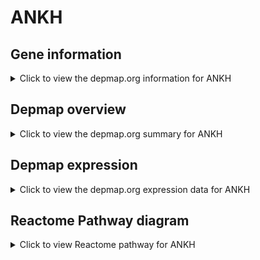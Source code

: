 <h1>ANKH</h1>

<h2>Gene information</h2>
<details>
  <summary>Click to view the depmap.org information for ANKH</summary>
  <iframe src="https://depmap.org/portal/gene/ANKH?tab=about" style="border:none;width:100%;height:800px"></iframe>
</details>

<h2>Depmap overview</h2>
<details>
  <summary>Click to view the depmap.org summary for ANKH</summary>
  <iframe src="https://depmap.org/portal/gene/ANKH?tab=overview" style="border:none;width:100%;height:800px"></iframe>
</details>

<h2>Depmap expression</h2>
<details>
  <summary>Click to view the depmap.org expression data for ANKH</summary>
  <iframe src="https://depmap.org/portal/gene/ANKH?tab=characterization" style="border:none;width:100%;height:800px"></iframe>
</details>



<h2>Reactome Pathway diagram</h2>
<details>
  <summary>Click to view Reactome pathway for ANKH</summary>
  <p>Miscellaneous transport and binding events</p>
  <iframe src="https://reactome.org/PathwayBrowser/#/R-HSA-5223345" style="border:none;width:100%;height:800px"></iframe>
</details>



